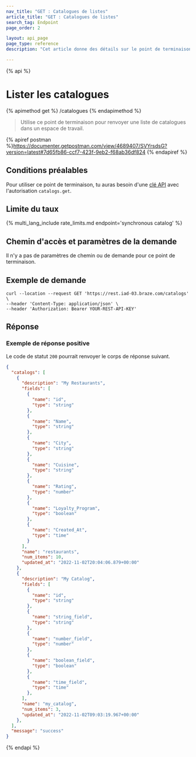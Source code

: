 ```yaml
---
nav_title: "GET : Catalogues de listes"
article_title: "GET : Catalogues de listes"
search_tag: Endpoint
page_order: 2

layout: api_page
page_type: reference
description: "Cet article donne des détails sur le point de terminaison List catalogs Braze."

---
```

{% api %}
# Lister les catalogues
{% apimethod get %}
/catalogues
{% endapimethod %}

> Utilise ce point de terminaison pour renvoyer une liste de catalogues dans un espace de travail.

{% apiref postman %}https://documenter.getpostman.com/view/4689407/SVYrsdsG?version=latest#7d65fb86-ccf7-423f-9eb2-f68ab36df824 {% endapiref %}

## Conditions préalables

Pour utiliser ce point de terminaison, tu auras besoin d'une [clé API]({{site.baseurl}}/api/basics#rest-api-key/) avec l'autorisation `catalogs.get`.

## Limite du taux

{% multi_lang_include rate_limits.md endpoint='synchronous catalog' %}

## Chemin d'accès et paramètres de la demande

Il n'y a pas de paramètres de chemin ou de demande pour ce point de terminaison.

## Exemple de demande

```
curl --location --request GET 'https://rest.iad-03.braze.com/catalogs' \
--header 'Content-Type: application/json' \
--header 'Authorization: Bearer YOUR-REST-API-KEY'
```

## Réponse

### Exemple de réponse positive

Le code de statut `200` pourrait renvoyer le corps de réponse suivant.

```json
{
  "catalogs": [
    {
      "description": "My Restaurants",
      "fields": [
        {
          "name": "id",
          "type": "string"
        },
        {
          "name": "Name",
          "type": "string"
        },
        {
          "name": "City",
          "type": "string"
        },
        {
          "name": "Cuisine",
          "type": "string"
        },
        {
          "name": "Rating",
          "type": "number"
        },
        {
          "name": "Loyalty_Program",
          "type": "boolean"
        },
        {
          "name": "Created_At",
          "type": "time"
        }
      ],
      "name": "restaurants",
      "num_items": 10,
      "updated_at": "2022-11-02T20:04:06.879+00:00"
    },
    {
      "description": "My Catalog",
      "fields": [
        {
          "name": "id",
          "type": "string"
        },
        {
          "name": "string_field",
          "type": "string"
        },
        {
          "name": "number_field",
          "type": "number"
        },
        {
          "name": "boolean_field",
          "type": "boolean"
        },
        {
          "name": "time_field",
          "type": "time"
        },
      ],
      "name": "my_catalog",
      "num_items": 3,
      "updated_at": "2022-11-02T09:03:19.967+00:00"
    },
  ],
  "message": "success"
}
```

{% endapi %}
